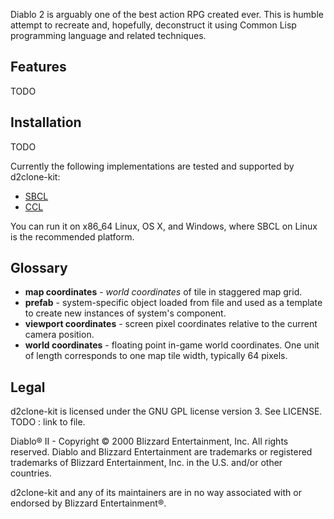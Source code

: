 Diablo 2 is arguably one of the best action RPG created ever. This is humble attempt to recreate and, hopefully, deconstruct it using Common Lisp programming language and related techniques.

## Features
TODO

## Installation
TODO

Currently the following implementations are tested and supported by d2clone-kit:

* [SBCL](http://sbcl.org)
* [CCL](https://ccl.clozure.com)

You can run it on x86_64 Linux, OS X, and Windows, where SBCL on Linux is the recommended platform.

## Glossary
* **map coordinates** - *world coordinates* of tile in staggered map grid.
* **prefab** - system-specific object loaded from file and used as a template to create new instances of system's component.
* **viewport coordinates** - screen pixel coordinates relative to the current camera position.
* **world coordinates** - floating point in-game world coordinates. One unit of length corresponds to one map tile width, typically 64 pixels.

## Legal
d2clone-kit is licensed under the GNU GPL license version 3. See LICENSE. TODO : link to file.

Diablo® II - Copyright © 2000 Blizzard Entertainment, Inc. All rights reserved. Diablo and Blizzard Entertainment are trademarks or registered trademarks of Blizzard Entertainment, Inc. in the U.S. and/or other countries.

d2clone-kit and any of its maintainers are in no way associated with or endorsed by Blizzard Entertainment®.
